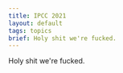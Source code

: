 ```yaml
---
title: IPCC 2021
layout: default
tags: topics
brief: Holy shit we're fucked.
---
```


Holy shit we're fucked.
